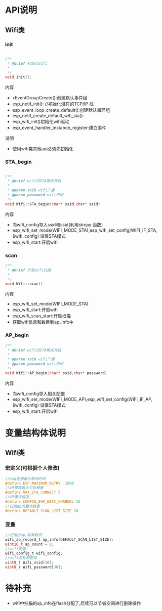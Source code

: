 # API说明

## Wifi类

### init

```c

/**
 * @brief 初始化wifi
 * 
 */
void init();
```

内容

- xEventGroupCreate():创建默认事件组
- esp_netif_init(): //初始化潜在的TCP/IP 栈
- esp_event_loop_create_default():创建默认循环组
- esp_netif_create_default_wifi_sta():
- esp_wifi_init()初始化wifi驱动
- esp_event_handler_instance_register:建立事件

说明

- 使用wifi类其他api必须先初始化

### STA_begin

```c

/**
 * @brief wifi的STA模式开启
 * 
 * @param ssid wifi广播
 * @param password wifi密码
 */
void Wifi::STA_begin(char* ssid,char* ssid)
```

内容

- 向wifi_config导入ssid和ssid(利用strcpy 函数)
- esp_wifi_set_mode(WIFI_MODE_STA),esp_wifi_set_config(WIFI_IF_STA, &wifi_config) 设置STA模式
- esp_wifi_start:开启wifi

### scan

``` c
/**
 * @brief 开启wifi扫描
 * 
 */
void Wifi::scan()
```

内容

- esp_wifi_set_mode(WIFI_MODE_STA)
- esp_wifi_start:开启wifi
- esp_wifi_scan_start:开启扫描
- 获取wifi信息和数目到ap_info中

### AP_begin

```c
/**
 * @brief wifi的STA模式开启
 * 
 * @param ssid wifi广播
 * @param password wifi密码
 */
void Wifi::AP_begin(char* ssid,char* password)
```

内容

- 向wifi_config导入相关配置
- esp_wifi_set_mode(WIFI_MODE_AP),esp_wifi_set_config(WIFI_IF_AP, &wifi_config) 设置STA模式
- esp_wifi_start:开启wifi

# 变量结构体说明

## Wifi类

### 宏定义(可根据个人修改)

``` c
//esp连接最大等待时间
#define ESP_MAXIMUM_RETRY  1000
//AP模式最大可连接量
#define MAX_STA_CONNECT 5
//AP模式信道
#define CONFIG_ESP_WIFI_CHANNEL 12
//扫描ap的最大数量
#define DEFAULT_SCAN_LIST_SIZE 10
```

### 变量

```c
//扫描出ap,和其数目
wifi_ap_record_t ap_info[DEFAULT_SCAN_LIST_SIZE];
uint16_t ap_count = 0;	
//wifi配置
wifi_config_t wifi_config;
//wifi名称和密码
uint8_t Wifi_ssid[30];
uint8_t Wifi_password[30];
```





# 待补充
- wifi中扫描的ap_info在flash分配了,后续可以节省空间进行删除操作